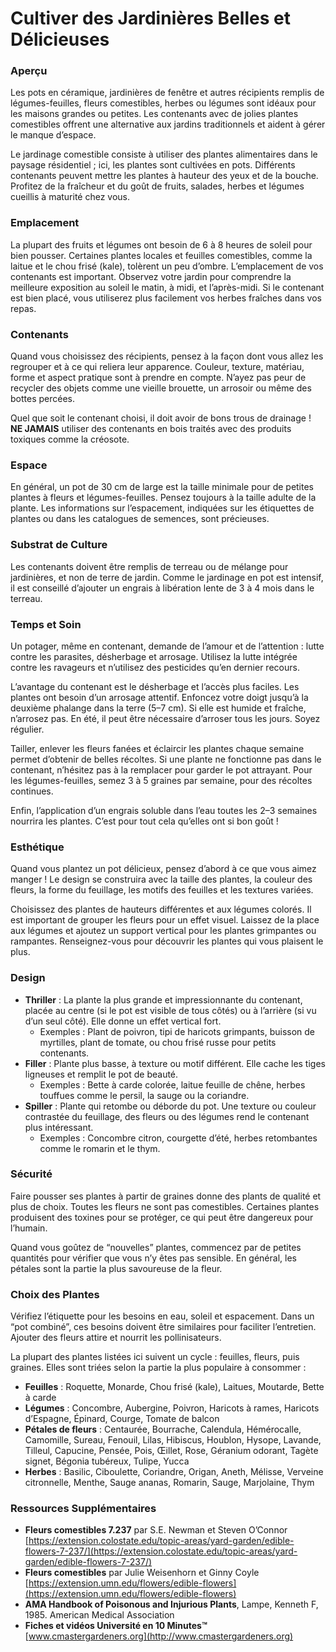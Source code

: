 # Cultiver des Jardinières Belles et Délicieuses

### Aperçu

Les pots en céramique, jardinières de fenêtre et autres récipients remplis de légumes-feuilles, fleurs comestibles, herbes ou légumes sont idéaux pour les maisons grandes ou petites. Les contenants avec de jolies plantes comestibles offrent une alternative aux jardins traditionnels et aident à gérer le manque d’espace.

Le jardinage comestible consiste à utiliser des plantes alimentaires dans le paysage résidentiel ; ici, les plantes sont cultivées en pots. Différents contenants peuvent mettre les plantes à hauteur des yeux et de la bouche. Profitez de la fraîcheur et du goût de fruits, salades, herbes et légumes cueillis à maturité chez vous.

### Emplacement

La plupart des fruits et légumes ont besoin de 6 à 8 heures de soleil pour bien pousser. Certaines plantes locales et feuilles comestibles, comme la laitue et le chou frisé (kale), tolèrent un peu d’ombre. L’emplacement de vos contenants est important. Observez votre jardin pour comprendre la meilleure exposition au soleil le matin, à midi, et l’après-midi. Si le contenant est bien placé, vous utiliserez plus facilement vos herbes fraîches dans vos repas.

### Contenants

Quand vous choisissez des récipients, pensez à la façon dont vous allez les regrouper et à ce qui reliera leur apparence. Couleur, texture, matériau, forme et aspect pratique sont à prendre en compte. N’ayez pas peur de recycler des objets comme une vieille brouette, un arrosoir ou même des bottes percées.

Quel que soit le contenant choisi, il doit avoir de bons trous de drainage ! **NE JAMAIS** utiliser des contenants en bois traités avec des produits toxiques comme la créosote.

### Espace

En général, un pot de 30 cm de large est la taille minimale pour de petites plantes à fleurs et légumes-feuilles. Pensez toujours à la taille adulte de la plante. Les informations sur l’espacement, indiquées sur les étiquettes de plantes ou dans les catalogues de semences, sont précieuses.

### Substrat de Culture

Les contenants doivent être remplis de terreau ou de mélange pour jardinières, et non de terre de jardin. Comme le jardinage en pot est intensif, il est conseillé d’ajouter un engrais à libération lente de 3 à 4 mois dans le terreau.

### Temps et Soin

Un potager, même en contenant, demande de l’amour et de l’attention : lutte contre les parasites, désherbage et arrosage. Utilisez la lutte intégrée contre les ravageurs et n’utilisez des pesticides qu’en dernier recours.

L’avantage du contenant est le désherbage et l’accès plus faciles. Les plantes ont besoin d’un arrosage attentif. Enfoncez votre doigt jusqu’à la deuxième phalange dans la terre (5–7 cm). Si elle est humide et fraîche, n’arrosez pas. En été, il peut être nécessaire d’arroser tous les jours. Soyez régulier.

Tailler, enlever les fleurs fanées et éclaircir les plantes chaque semaine permet d’obtenir de belles récoltes. Si une plante ne fonctionne pas dans le contenant, n’hésitez pas à la remplacer pour garder le pot attrayant. Pour les légumes-feuilles, semez 3 à 5 graines par semaine, pour des récoltes continues.

Enfin, l’application d’un engrais soluble dans l’eau toutes les 2–3 semaines nourrira les plantes. C’est pour tout cela qu’elles ont si bon goût !

### Esthétique

Quand vous plantez un pot délicieux, pensez d’abord à ce que vous aimez manger ! Le design se construira avec la taille des plantes, la couleur des fleurs, la forme du feuillage, les motifs des feuilles et les textures variées.

Choisissez des plantes de hauteurs différentes et aux légumes colorés. Il est important de grouper les fleurs pour un effet visuel. Laissez de la place aux légumes et ajoutez un support vertical pour les plantes grimpantes ou rampantes. Renseignez-vous pour découvrir les plantes qui vous plaisent le plus.

### Design


- **Thriller** : La plante la plus grande et impressionnante du contenant, placée au centre (si le pot est visible de tous côtés) ou à l’arrière (si vu d’un seul côté). Elle donne un effet vertical fort.
  - Exemples : Plant de poivron, tipi de haricots grimpants, buisson de myrtilles, plant de tomate, ou chou frisé russe pour petits contenants.
- **Filler** : Plante plus basse, à texture ou motif différent. Elle cache les tiges ligneuses et remplit le pot de beauté.
  - Exemples : Bette à carde colorée, laitue feuille de chêne, herbes touffues comme le persil, la sauge ou la coriandre.
- **Spiller** : Plante qui retombe ou déborde du pot. Une texture ou couleur contrastée du feuillage, des fleurs ou des légumes rend le contenant plus intéressant.
  - Exemples : Concombre citron, courgette d’été, herbes retombantes comme le romarin et le thym.

### Sécurité

Faire pousser ses plantes à partir de graines donne des plants de qualité et plus de choix. Toutes les fleurs ne sont pas comestibles. Certaines plantes produisent des toxines pour se protéger, ce qui peut être dangereux pour l’humain.

Quand vous goûtez de “nouvelles” plantes, commencez par de petites quantités pour vérifier que vous n’y êtes pas sensible. En général, les pétales sont la partie la plus savoureuse de la fleur.

### Choix des Plantes

Vérifiez l’étiquette pour les besoins en eau, soleil et espacement. Dans un “pot combiné”, ces besoins doivent être similaires pour faciliter l’entretien. Ajouter des fleurs attire et nourrit les pollinisateurs.

La plupart des plantes listées ici suivent un cycle : feuilles, fleurs, puis graines. Elles sont triées selon la partie la plus populaire à consommer :

- **Feuilles** : Roquette, Monarde, Chou frisé (kale), Laitues, Moutarde, Bette à carde
- **Légumes** : Concombre, Aubergine, Poivron, Haricots à rames, Haricots d’Espagne, Épinard, Courge, Tomate de balcon
- **Pétales de fleurs** : Centaurée, Bourrache, Calendula, Hémérocalle, Camomille, Sureau, Fenouil, Lilas, Hibiscus, Houblon, Hysope, Lavande, Tilleul, Capucine, Pensée, Pois, Œillet, Rose, Géranium odorant, Tagète signet, Bégonia tubéreux, Tulipe, Yucca
- **Herbes** : Basilic, Ciboulette, Coriandre, Origan, Aneth, Mélisse, Verveine citronnelle, Menthe, Sauge ananas, Romarin, Sauge, Marjolaine, Thym

### Ressources Supplémentaires

- **Fleurs comestibles 7.237** par S.E. Newman et Steven O’Connor  
  [https://extension.colostate.edu/topic-areas/yard-garden/edible-flowers-7-237/](https://extension.colostate.edu/topic-areas/yard-garden/edible-flowers-7-237/)
- **Fleurs comestibles** par Julie Weisenhorn et Ginny Coyle  
  [https://extension.umn.edu/flowers/edible-flowers](https://extension.umn.edu/flowers/edible-flowers)
- **AMA Handbook of Poisonous and Injurious Plants**, Lampe, Kenneth F, 1985. American Medical Association
- **Fiches et vidéos Université en 10 Minutes™**  
  [www.cmastergardeners.org](http://www.cmastergardeners.org)
